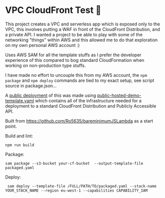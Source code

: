 # VPC CloudFront Test 🥦

This project creates a VPC and serverless app which is exposed only to the VPC, this involves putting a WAF in front of 
the CloudFront Distribution, and a private API. I wanted a project to be able to play with some of the networking "things"
within AWS and this allowed me to do that exploration on my own personal AWS account :)  

Uses AWS SAM for all the template stuffs as I prefer the developer experience of this compared to bog standard CloudFormation
when working on non-production type stuffs.

I have made no effort to uncouple this from my AWS account, the `npm package` and `npm deploy` commands are tied 
to my exact setup, see script source in package.json...  

A [public deployment](https://cakeinc-vpc-app.projects.robertcurran.uk/) of this was made using [public-hosted-demo-template.yaml](https://github.com/Ro5635/vpcOnlyServerlessAppTest/blob/master/service/public-hosted-demo-template.yaml) which contains all of the infrastructure needed for a deployment to a standard CloudFront Distribution and Publicly Accessible API.

Built from https://github.com/Ro5635/bareminimumJSLambda as a start point.

Build and lint:
```
npm run build
```

Package:
```
sam package --s3-bucket your-cf-bucket  --output-template-file packaged.yaml
```

Deploy:
```
 sam deploy --template-file /FULL/PATH/TO/packaged.yaml --stack-name YOUR_STACK_NAME --region eu-west-1 --capabilities CAPABILITY_IAM
```
